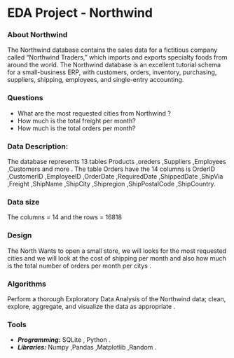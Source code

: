 # EDA Project - Northwind
### About Northwind 
 The Northwind database contains the sales data for a fictitious company called “Northwind Traders,” which imports and exports specialty foods from around the world. The Northwind database is an excellent tutorial schema for a small-business ERP, with customers, orders, inventory, purchasing, suppliers, shipping, employees, and single-entry accounting. 
### Questions 
- What are the most requested cities from Northwind ?
- How much is the total freight per month?
- How much is the total orders per month?
### Data Description:
The database represents 13 tables Products ,oreders ,Suppliers ,Employees ,Customers and more .
The table Orders have the 14 columns is OrderID ,CustomerID ,EmployeeID ,OrderDate ,RequiredDate ,ShippedDate ,ShipVia ,Freight ,ShipName ,ShipCity ,Shipregion ,ShipPostalCode ,ShipCountry.

### Data size 	
  The columns = 14 and the 
  rows = 16818
### Design 
The North Wants to open a small store, we will looks for the most requested cities and we will look at the cost of shipping per month and also how much is the total number of orders per month per citys .

### Algorithms
Perform a thorough Exploratory Data Analysis of the Northwind data; clean, explore, aggregate, and visualize the data as appropriate .
### Tools 
- ***Programming:*** SQLite , Python  .
- ***Libraries:*** Numpy ,Pandas ,Matplotlib ,Random .



